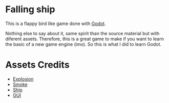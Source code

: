 # Falling ship
This is a flappy bird like game done with [Godot](https://godotengine.org/).

 Nothing else to say about it, same spirit than the source material but with diferent assets. Therefore, this is a great game to make if you want to learn the basic of a new game engine (imo). So this is what I did to learn Godot.

# Assets Credits
* [Explosion](https://opengameart.org/content/simple-explosion-bleeds-game-art#)
* [Smoke](https://opengameart.org/content/smoke-particle-assets)
* [Ship](https://opengameart.org/content/little-spaceship-game-character)
* [GUI](https://opengameart.org/content/free-ui-asset-pack-1)